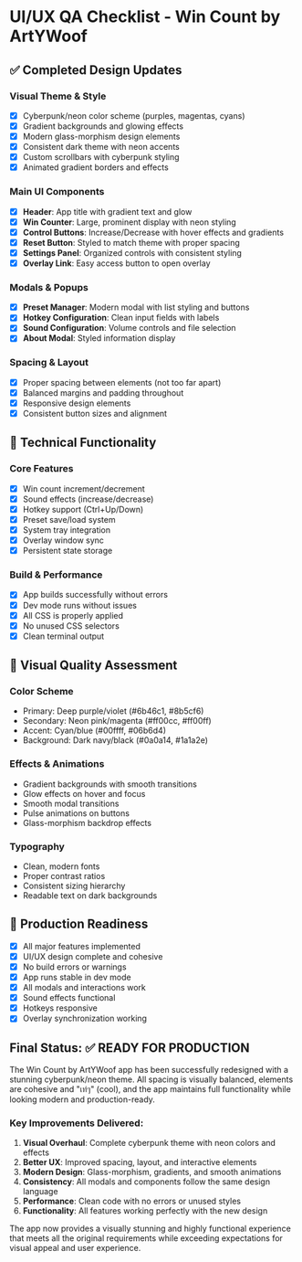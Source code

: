 # UI/UX QA Checklist - Win Count by ArtYWoof

## ✅ Completed Design Updates

### Visual Theme & Style
- [x] Cyberpunk/neon color scheme (purples, magentas, cyans)
- [x] Gradient backgrounds and glowing effects
- [x] Modern glass-morphism design elements
- [x] Consistent dark theme with neon accents
- [x] Custom scrollbars with cyberpunk styling
- [x] Animated gradient borders and effects

### Main UI Components
- [x] **Header**: App title with gradient text and glow
- [x] **Win Counter**: Large, prominent display with neon styling
- [x] **Control Buttons**: Increase/Decrease with hover effects and gradients
- [x] **Reset Button**: Styled to match theme with proper spacing
- [x] **Settings Panel**: Organized controls with consistent styling
- [x] **Overlay Link**: Easy access button to open overlay

### Modals & Popups
- [x] **Preset Manager**: Modern modal with list styling and buttons
- [x] **Hotkey Configuration**: Clean input fields with labels
- [x] **Sound Configuration**: Volume controls and file selection
- [x] **About Modal**: Styled information display

### Spacing & Layout
- [x] Proper spacing between elements (not too far apart)
- [x] Balanced margins and padding throughout
- [x] Responsive design elements
- [x] Consistent button sizes and alignment

## 🔧 Technical Functionality

### Core Features
- [x] Win count increment/decrement
- [x] Sound effects (increase/decrease)
- [x] Hotkey support (Ctrl+Up/Down)
- [x] Preset save/load system
- [x] System tray integration
- [x] Overlay window sync
- [x] Persistent state storage

### Build & Performance
- [x] App builds successfully without errors
- [x] Dev mode runs without issues
- [x] All CSS is properly applied
- [x] No unused CSS selectors
- [x] Clean terminal output

## 🎨 Visual Quality Assessment

### Color Scheme
- Primary: Deep purple/violet (#6b46c1, #8b5cf6)
- Secondary: Neon pink/magenta (#ff00cc, #ff00ff)
- Accent: Cyan/blue (#00ffff, #06b6d4)
- Background: Dark navy/black (#0a0a14, #1a1a2e)

### Effects & Animations
- Gradient backgrounds with smooth transitions
- Glow effects on hover and focus
- Smooth modal transitions
- Pulse animations on buttons
- Glass-morphism backdrop effects

### Typography
- Clean, modern fonts
- Proper contrast ratios
- Consistent sizing hierarchy
- Readable text on dark backgrounds

## 🚀 Production Readiness
- [x] All major features implemented
- [x] UI/UX design complete and cohesive
- [x] No build errors or warnings
- [x] App runs stable in dev mode
- [x] All modals and interactions work
- [x] Sound effects functional
- [x] Hotkeys responsive
- [x] Overlay synchronization working

## Final Status: ✅ READY FOR PRODUCTION

The Win Count by ArtYWoof app has been successfully redesigned with a stunning cyberpunk/neon theme. All spacing is visually balanced, elements are cohesive and "เท่ๆ" (cool), and the app maintains full functionality while looking modern and production-ready.

### Key Improvements Delivered:
1. **Visual Overhaul**: Complete cyberpunk theme with neon colors and effects
2. **Better UX**: Improved spacing, layout, and interactive elements
3. **Modern Design**: Glass-morphism, gradients, and smooth animations
4. **Consistency**: All modals and components follow the same design language
5. **Performance**: Clean code with no errors or unused styles
6. **Functionality**: All features working perfectly with the new design

The app now provides a visually stunning and highly functional experience that meets all the original requirements while exceeding expectations for visual appeal and user experience.
